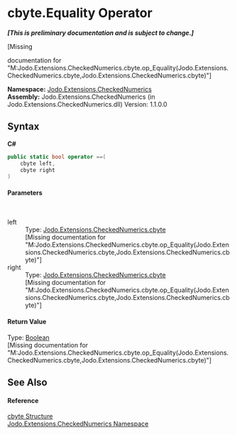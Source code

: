 # cbyte.Equality Operator 
 _**\[This is preliminary documentation and is subject to change.\]**_

\[Missing <summary> documentation for "M:Jodo.Extensions.CheckedNumerics.cbyte.op_Equality(Jodo.Extensions.CheckedNumerics.cbyte,Jodo.Extensions.CheckedNumerics.cbyte)"\]

**Namespace:**&nbsp;<a href="N_Jodo_Extensions_CheckedNumerics">Jodo.Extensions.CheckedNumerics</a><br />**Assembly:**&nbsp;Jodo.Extensions.CheckedNumerics (in Jodo.Extensions.CheckedNumerics.dll) Version: 1.1.0.0

## Syntax

**C#**<br />
``` C#
public static bool operator ==(
	cbyte left,
	cbyte right
)
```


#### Parameters
&nbsp;<dl><dt>left</dt><dd>Type: <a href="T_Jodo_Extensions_CheckedNumerics_cbyte">Jodo.Extensions.CheckedNumerics.cbyte</a><br />\[Missing <param name="left"/> documentation for "M:Jodo.Extensions.CheckedNumerics.cbyte.op_Equality(Jodo.Extensions.CheckedNumerics.cbyte,Jodo.Extensions.CheckedNumerics.cbyte)"\]</dd><dt>right</dt><dd>Type: <a href="T_Jodo_Extensions_CheckedNumerics_cbyte">Jodo.Extensions.CheckedNumerics.cbyte</a><br />\[Missing <param name="right"/> documentation for "M:Jodo.Extensions.CheckedNumerics.cbyte.op_Equality(Jodo.Extensions.CheckedNumerics.cbyte,Jodo.Extensions.CheckedNumerics.cbyte)"\]</dd></dl>

#### Return Value
Type: <a href="https://docs.microsoft.com/dotnet/api/system.boolean" target="_blank" rel="noopener noreferrer">Boolean</a><br />\[Missing <returns> documentation for "M:Jodo.Extensions.CheckedNumerics.cbyte.op_Equality(Jodo.Extensions.CheckedNumerics.cbyte,Jodo.Extensions.CheckedNumerics.cbyte)"\]

## See Also


#### Reference
<a href="T_Jodo_Extensions_CheckedNumerics_cbyte">cbyte Structure</a><br /><a href="N_Jodo_Extensions_CheckedNumerics">Jodo.Extensions.CheckedNumerics Namespace</a><br />